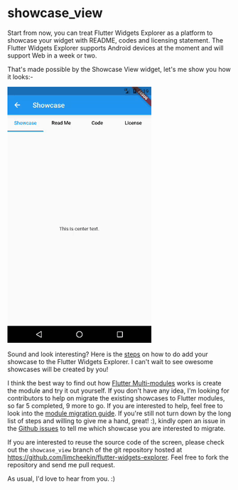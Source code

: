 # showcase_view

Start from now, you can treat Flutter Widgets Explorer as a platform to showcase your widget with README, codes and licensing statement. The Flutter Widgets Explorer supports Android devices at the moment and will support Web in a week or two. 

That's made possible by the Showcase View widget, let's me show you how it looks:-

![Showcase View screenshots](https://github.com/limcheekin/flutter-widgets-explorer/raw/showcase_view/showcase_view/images/screenshots.gif "Showcase View screenshots")

Sound and look interesting? Here is the [steps](SHOWCASE_YOUR_WIDGETS.md) on how to do add your showcase to the Flutter Widgets Explorer. I can't wait to see owesome showcases will be created by you!

I think the best way to find out how [Flutter Multi-modules](http://limcheekin.blogspot.com/2021/03/flutter-multi-modules-support.html) works is create the module and try it out yourself. If you don't have any idea, I'm looking for contributors to help on migrate the existing showcases to Flutter modules, so far 5 completed, 9 more to go. If you are interested to help, feel free to look into the [module migration guide](https://github.com/limcheekin/flutter-widgets-explorer/blob/main/module_migration.txt). If you're still not turn down by the long list of steps and willing to give me a hand, great! :), kindly open an issue in the [Github issues](https://github.com/limcheekin/flutter-widgets-explorer/issues) to tell me which showcase you are interested to migrate.

If you are interested to reuse the source code of the screen, please check out the `showcase_view` branch of the git repository hosted at https://github.com/limcheekin/flutter-widgets-explorer. Feel free to fork the repository and send me pull request.

As usual, I'd love to hear from you. :)
